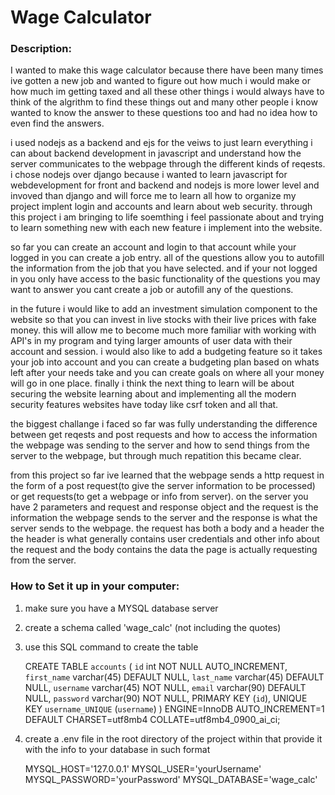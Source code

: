 <h1>Wage Calculator</h1>

<h3>Description:</h3>

I wanted to make this wage calculator because there have been many times ive gotten a new job and wanted to figure out how much i would make or how much im getting taxed and all these other things i would always have to think of the algrithm to find these things out and many other people i know wanted to know the answer to these questions too and had no idea how to even find the answers.

i used nodejs as a backend and ejs for the veiws to just learn everything i can about backend development in javascript and understand how the server communicates to the webpage through the different kinds of reqests. i chose nodejs over django because i wanted to learn javascript for webdevelopment for front and backend and nodejs is more lower level and invoved than django and will force me to learn all how to organize my project implent login and accounts and learn about web security.
through this project i am bringing to life soemthing i feel passionate about and trying to learn something new with each new feature i implement into the website.

so far you can create an account and login to that account while your logged in you can create a job entry. all of the questions allow you to autofill the information from the job that you have selected.
and if your not logged in you only have access to the basic functionality of the questions you may want to answer you cant create a job or autofill any of the questions.

in the future i would like to add an investment simulation component to the website so that you can invest in live stocks with their live prices with fake money. this will allow me to become much more familiar with working with API's in my program and tying larger amounts of user data with their account and session. i would also like to add a budgeting feature so it takes your job into account and you can create a budgeting plan based on whats left after your needs take and you can create goals on where all your money will go in one place. finally i think the next thing to learn will be about securing the website learning about and implementing all the modern security features websites have today like csrf token and all that.

the biggest challange i faced so far was fully understanding the difference between get reqests and post requests and how to access the information the webpage was sending to the server and how to send things from the server to the webpage, but through much repatition this became clear.

from this project so far ive learned that the webpage sends a http request in the form of a post request(to give the server information to be processed) or get requests(to get a webpage or info from server). on the server you have 2 parameters and request and response object and the request is the information the webpage sends to the server and the response is what the server sends to the webpage. the request has both a body and a header the the header is what generally contains user credentials and other info about the request and the body contains the data the page is actually requesting from the server.



<h3>How to Set it up in your computer:</h3>



1. make sure you have a MYSQL database server
2. create a schema called 'wage_calc' (not including the quotes)
3. use this SQL command to create the table 

    CREATE TABLE `accounts` (
      `id` int NOT NULL AUTO_INCREMENT,
      `first_name` varchar(45) DEFAULT NULL,
      `last_name` varchar(45) DEFAULT NULL,
      `username` varchar(45) NOT NULL,
      `email` varchar(90) DEFAULT NULL,
      `password` varchar(90) NOT NULL,
      PRIMARY KEY (`id`),
      UNIQUE KEY `username_UNIQUE` (`username`)
    ) ENGINE=InnoDB AUTO_INCREMENT=1 DEFAULT CHARSET=utf8mb4 COLLATE=utf8mb4_0900_ai_ci;


4. create a .env file in the root directory of the project within that provide it with the info to your database in such format

    MYSQL_HOST='127.0.0.1'
    MYSQL_USER='yourUsername'
    MYSQL_PASSWORD='yourPassword'
    MYSQL_DATABASE='wage_calc'




